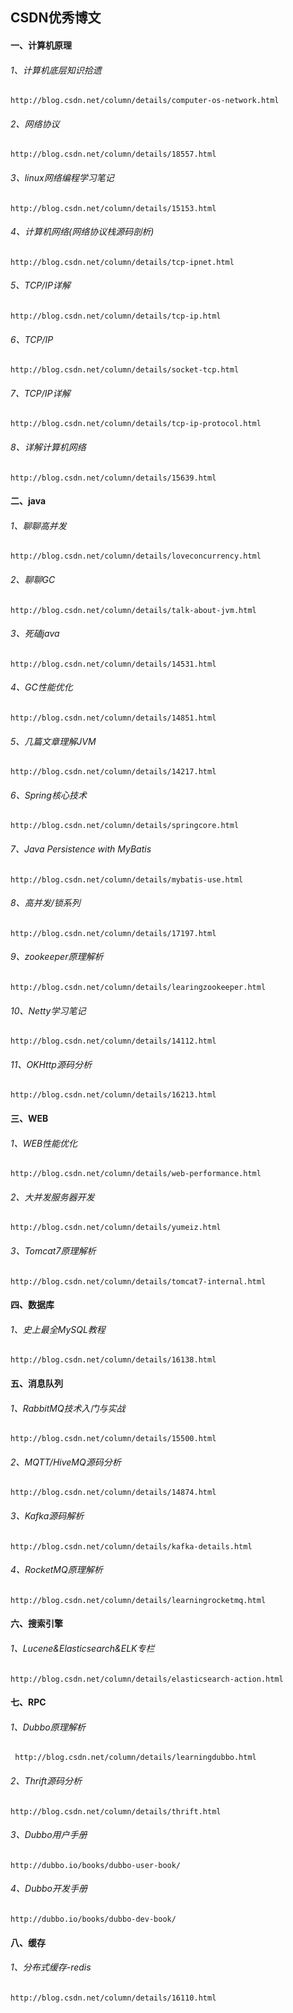 ## CSDN优秀博文

#### 一、计算机原理

###### 1、计算机底层知识拾遗

```http
http://blog.csdn.net/column/details/computer-os-network.html
```

###### 2、网络协议

```http
http://blog.csdn.net/column/details/18557.html
```

###### 3、linux网络编程学习笔记

```http
http://blog.csdn.net/column/details/15153.html
```

###### 4、计算机网络(网络协议栈源码剖析)

```http
http://blog.csdn.net/column/details/tcp-ipnet.html
```

###### 5、TCP/IP详解

```http
http://blog.csdn.net/column/details/tcp-ip.html
```

###### 6、TCP/IP

```http
http://blog.csdn.net/column/details/socket-tcp.html
```

###### 7、TCP/IP详解

```http
http://blog.csdn.net/column/details/tcp-ip-protocol.html
```

###### 8、详解计算机网络

```http
http://blog.csdn.net/column/details/15639.html
```

#### 二、java

###### 1、聊聊高并发

```http
http://blog.csdn.net/column/details/loveconcurrency.html
```

###### 2、聊聊GC

```HTTP
http://blog.csdn.net/column/details/talk-about-jvm.html
```

###### 3、死磕java

```http
http://blog.csdn.net/column/details/14531.html
```

###### 4、GC性能优化

```http
http://blog.csdn.net/column/details/14851.html
```

###### 5、几篇文章理解JVM

```http
http://blog.csdn.net/column/details/14217.html
```

###### 6、Spring核心技术

```http
http://blog.csdn.net/column/details/springcore.html
```

###### 7、Java Persistence with MyBatis

```http
http://blog.csdn.net/column/details/mybatis-use.html
```

###### 8、高并发/锁系列

```http
http://blog.csdn.net/column/details/17197.html
```

###### 9、zookeeper原理解析

```http
http://blog.csdn.net/column/details/learingzookeeper.html
```

###### 10、Netty学习笔记

```http
http://blog.csdn.net/column/details/14112.html
```

###### 11、OKHttp源码分析

```http
http://blog.csdn.net/column/details/16213.html
```

#### 三、WEB

###### 1、WEB性能优化

```http
http://blog.csdn.net/column/details/web-performance.html
```

###### 2、大并发服务器开发

```http
http://blog.csdn.net/column/details/yumeiz.html
```

###### 3、Tomcat7原理解析

```http
http://blog.csdn.net/column/details/tomcat7-internal.html
```

#### 四、数据库

###### 1、史上最全MySQL教程

```http
http://blog.csdn.net/column/details/16138.html
```

#### 五、消息队列

###### 1、RabbitMQ技术入门与实战

```http
http://blog.csdn.net/column/details/15500.html
```

###### 2、MQTT/HiveMQ源码分析

```http
http://blog.csdn.net/column/details/14874.html
```

###### 3、Kafka源码解析

```HTTP
http://blog.csdn.net/column/details/kafka-details.html
```

###### 4、RocketMQ原理解析

```http
http://blog.csdn.net/column/details/learningrocketmq.html
```

#### 六、搜索引擎

###### 1、Lucene&Elasticsearch&ELK专栏

```http
http://blog.csdn.net/column/details/elasticsearch-action.html
```

#### 七、RPC

###### 1、Dubbo原理解析

```http
 http://blog.csdn.net/column/details/learningdubbo.html
```

###### 2、Thrift源码分析

```http
http://blog.csdn.net/column/details/thrift.html
```

###### 3、Dubbo用户手册

```http
http://dubbo.io/books/dubbo-user-book/
```

###### 4、Dubbo开发手册

```http
http://dubbo.io/books/dubbo-dev-book/
```

#### 八、缓存

###### 1、分布式缓存-redis

```http
http://blog.csdn.net/column/details/16110.html
```

